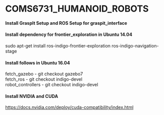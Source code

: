 # COMS6731_HUMANOID_ROBOTS

#### Install GraspIt Setup and ROS Setup for graspit_interface

#### Install dependency for frontier_exploration in Ubuntu 14.04
sudo apt-get install ros-indigo-frontier-exploration ros-indigo-navigation-stage

#### Install follows in Ubuntu 16.04
fetch_gazebo - git checkout gazebo7  
fetch_ros - git checkout indigo-devel  
robot_controllers - git checkout indigo-devel

#### Install NVIDIA and CUDA
https://docs.nvidia.com/deploy/cuda-compatibility/index.html

